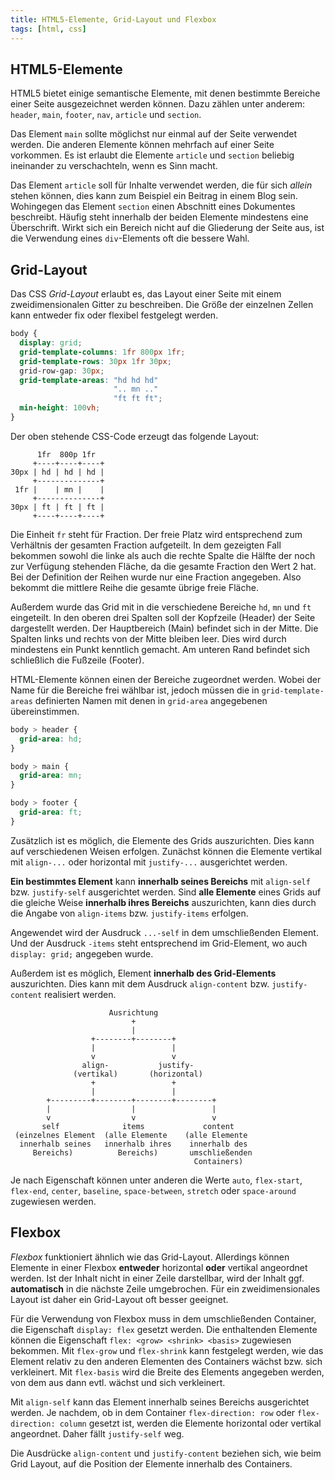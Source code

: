 ```yaml
---
title: HTML5-Elemente, Grid-Layout und Flexbox
tags: [html, css]
---
```


## HTML5-Elemente

HTML5 bietet einige semantische Elemente, mit denen bestimmte Bereiche einer Seite ausgezeichnet werden können. Dazu zählen unter anderem: `header`, `main`, `footer`, `nav`, `article` und `section`.

Das Element `main` sollte möglichst nur einmal auf der Seite verwendet werden. Die anderen Elemente können mehrfach auf einer Seite vorkommen. Es ist erlaubt die Elemente `article` und `section` beliebig ineinander zu verschachteln, wenn es Sinn macht.

Das Element `article` soll für Inhalte verwendet werden, die für sich _allein_ stehen können, dies kann zum Beispiel ein Beitrag in einem Blog sein. Wohingegen das Element `section` einen Abschnitt eines Dokumentes beschreibt. Häufig steht innerhalb der beiden Elemente mindestens eine Überschrift. Wirkt sich ein Bereich nicht auf die Gliederung der Seite aus, ist die Verwendung eines `div`-Elements oft die bessere Wahl.

## Grid-Layout

Das CSS _Grid-Layout_ erlaubt es, das Layout einer Seite mit einem zweidimensionalen Gitter zu beschreiben. Die Größe der einzelnen Zellen kann entweder fix oder flexibel festgelegt werden.

```css
body {
  display: grid;
  grid-template-columns: 1fr 800px 1fr;
  grid-template-rows: 30px 1fr 30px;
  grid-row-gap: 30px;
  grid-template-areas: "hd hd hd"
                       ".. mn .."
                       "ft ft ft";
  min-height: 100vh;
}
```

Der oben stehende CSS-Code erzeugt das folgende Layout:

          1fr  800p 1fr
         +----+----+----+
    30px | hd | hd | hd |
         +--------------+
     1fr |    | mn |    |
         +--------------+
    30px | ft | ft | ft |
         +----+----+----+

Die Einheit `fr` steht für Fraction. Der freie Platz wird entsprechend zum Verhältnis der gesamten Fraction aufgeteilt. In dem gezeigten Fall bekommen sowohl die linke als auch die rechte Spalte die Hälfte der noch zur Verfügung stehenden Fläche, da die gesamte Fraction den Wert 2 hat. Bei der Definition der Reihen wurde nur eine Fraction angegeben. Also bekommt die mittlere Reihe die gesamte übrige freie Fläche.

Außerdem wurde das Grid mit in die verschiedene Bereiche `hd`, `mn` und `ft` eingeteilt. In den oberen drei Spalten soll der Kopfzeile (Header) der Seite dargestellt werden. Der Hauptbereich (Main) befindet sich in der Mitte. Die Spalten links und rechts von der Mitte bleiben leer. Dies wird durch mindestens ein Punkt kenntlich gemacht. Am unteren Rand befindet sich schließlich die Fußzeile (Footer).

HTML-Elemente können einen der Bereiche zugeordnet werden. Wobei der Name für die Bereiche frei wählbar ist, jedoch müssen die in `grid-template-areas` definierten Namen mit denen in `grid-area` angegebenen übereinstimmen.

```css
body > header {
  grid-area: hd;
}

body > main {
  grid-area: mn;
}

body > footer {
  grid-area: ft;
}
```

Zusätzlich ist es möglich, die Elemente des Grids auszurichten. Dies kann auf verschiedenen Weisen erfolgen. Zunächst können die Elemente vertikal mit `align-...` oder horizontal mit `justify-...` ausgerichtet werden.

**Ein bestimmtes Element** kann **innerhalb seines Bereichs** mit `align-self` bzw. `justify-self` ausgerichtet werden. Sind **alle Elemente** eines Grids auf die gleiche Weise **innerhalb ihres Bereichs** auszurichten, kann dies durch die Angabe von `align-items` bzw. `justify-items` erfolgen.

Angewendet wird der Ausdruck `...-self` in dem umschließenden Element. Und der Ausdruck `-items` steht entsprechend im Grid-Element, wo auch `display: grid;` angegeben wurde.

Außerdem ist es möglich, Element **innerhalb des Grid-Elements** auszurichten. Dies kann mit dem Ausdruck `align-content` bzw. `justify-content` realisiert werden.

                          Ausrichtung
                               +
                               |
                      +--------+--------+
                      |                 |
                      v                 v
                    align-           justify-
                  (vertikal)       (horizontal)
                      +                 +
                      |                 |
            +---------+--------+--------+--------+
            |                  |                 |
            v                  v                 v
           self              items             content
     (einzelnes Element  (alle Elemente    (alle Elemente
      innerhalb seines   innerhalb ihres    innerhalb des
         Bereichs)          Bereichs)       umschließenden
                                             Containers)

Je nach Eigenschaft können unter anderen die Werte `auto`, `flex-start`, `flex-end`, `center`, `baseline`, `space-between`, `stretch` oder `space-around` zugewiesen werden.

## Flexbox

_Flexbox_ funktioniert ähnlich wie das Grid-Layout. Allerdings können Elemente in einer Flexbox **entweder** horizontal **oder** vertikal angeordnet werden. Ist der Inhalt nicht in einer Zeile darstellbar, wird der Inhalt ggf. **automatisch** in die nächste Zeile umgebrochen. Für ein zweidimensionales Layout ist daher ein Grid-Layout oft besser geeignet.

Für die Verwendung von Flexbox muss in dem umschließenden Container, die Eigenschaft `display: flex` gesetzt werden. Die enthaltenden Elemente können die Eigenschaft `flex: <grow> <shrink> <basis>` zugewiesen bekommen. Mit `flex-grow` und `flex-shrink` kann festgelegt werden, wie das Element relativ zu den anderen Elementen des Containers wächst bzw. sich verkleinert. Mit `flex-basis` wird die Breite des Elements angegeben werden, von dem aus dann evtl. wächst und sich verkleinert.

Mit `align-self` kann das Element innerhalb seines Bereichs ausgerichtet werden. Je nachdem, ob in dem Container `flex-direction: row` oder `flex-direction: column` gesetzt ist, werden die Elemente horizontal oder vertikal angeordnet. Daher fällt `justify-self` weg.

Die Ausdrücke `align-content` und `justify-content` beziehen sich, wie beim Grid Layout, auf die Position der Elemente innerhalb des Containers.
